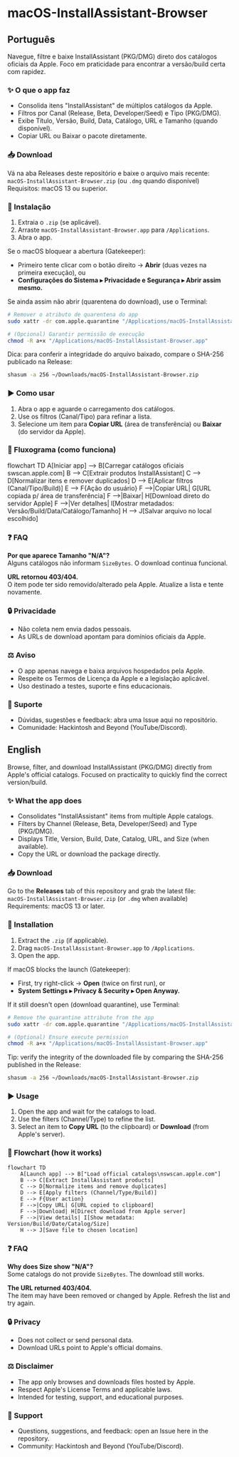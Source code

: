 # macOS-InstallAssistant-Browser

## Português
Navegue, filtre e baixe InstallAssistant (PKG/DMG) direto dos catálogos oficiais da Apple. Foco em praticidade para encontrar a versão/build certa com rapidez.

### ✨ O que o app faz
- Consolida itens "InstallAssistant" de múltiplos catálogos da Apple.
- Filtros por Canal (Release, Beta, Developer/Seed) e Tipo (PKG/DMG).
- Exibe Título, Versão, Build, Data, Catálogo, URL e Tamanho (quando disponível).
- Copiar URL ou Baixar o pacote diretamente.

### 📥 Download
Vá na aba Releases deste repositório e baixe o arquivo mais recente:  
`macOS-InstallAssistant-Browser.zip` (ou `.dmg` quando disponível)  
Requisitos: macOS 13 ou superior.

### 🧩 Instalação
1. Extraia o `.zip` (se aplicável).
2. Arraste `macOS-InstallAssistant-Browser.app` para `/Applications`.
3. Abra o app.

Se o macOS bloquear a abertura (Gatekeeper):
- Primeiro tente clicar com o botão direito → **Abrir** (duas vezes na primeira execução), ou
- **Configurações do Sistema ▸ Privacidade e Segurança ▸ Abrir assim mesmo.**

Se ainda assim não abrir (quarentena do download), use o Terminal:

```bash
# Remover o atributo de quarentena do app
sudo xattr -dr com.apple.quarantine "/Applications/macOS-InstallAssistant-Browser.app"

# (Opcional) Garantir permissão de execução
chmod -R a+x "/Applications/macOS-InstallAssistant-Browser.app"
```

Dica: para conferir a integridade do arquivo baixado, compare o SHA-256 publicado na Release:

```bash
shasum -a 256 ~/Downloads/macOS-InstallAssistant-Browser.zip
```

### ▶️ Como usar
1. Abra o app e aguarde o carregamento dos catálogos.
2. Use os filtros (Canal/Tipo) para refinar a lista.
3. Selecione um item para **Copiar URL** (área de transferência) ou **Baixar** (do servidor da Apple).

### 🧭 Fluxograma (como funciona)
flowchart TD
    A[Iniciar app] --> B[Carregar catálogos oficiais<br/>swscan.apple.com]
    B --> C[Extrair produtos InstallAssistant]
    C --> D[Normalizar itens e remover duplicados]
    D --> E[Aplicar filtros (Canal/Tipo/Build)]
    E --> F{Ação do usuário}
    F -->|Copiar URL| G[URL copiada p/ área de transferência]
    F -->|Baixar| H[Download direto do servidor Apple]
    F -->|Ver detalhes| I[Mostrar metadados: Versão/Build/Data/Catálogo/Tamanho]
    H --> J[Salvar arquivo no local escolhido]


### ❓ FAQ
**Por que aparece Tamanho "N/A"?**  
Alguns catálogos não informam `SizeBytes`. O download continua funcional.

**URL retornou 403/404.**  
O item pode ter sido removido/alterado pela Apple. Atualize a lista e tente novamente.

### 🔒 Privacidade
- Não coleta nem envia dados pessoais.
- As URLs de download apontam para domínios oficiais da Apple.

### ⚖️ Aviso
- O app apenas navega e baixa arquivos hospedados pela Apple.
- Respeite os Termos de Licença da Apple e a legislação aplicável.
- Uso destinado a testes, suporte e fins educacionais.

### 💬 Suporte
- Dúvidas, sugestões e feedback: abra uma Issue aqui no repositório.
- Comunidade: Hackintosh and Beyond (YouTube/Discord).

## English
Browse, filter, and download InstallAssistant (PKG/DMG) directly from Apple's official catalogs. Focused on practicality to quickly find the correct version/build.

### ✨ What the app does
- Consolidates "InstallAssistant" items from multiple Apple catalogs.
- Filters by Channel (Release, Beta, Developer/Seed) and Type (PKG/DMG).
- Displays Title, Version, Build, Date, Catalog, URL, and Size (when available).
- Copy the URL or download the package directly.

### 📥 Download
Go to the **Releases** tab of this repository and grab the latest file:  
`macOS-InstallAssistant-Browser.zip` (or `.dmg` when available)  
Requirements: macOS 13 or later.

### 🧩 Installation
1. Extract the `.zip` (if applicable).
2. Drag `macOS-InstallAssistant-Browser.app` to `/Applications`.
3. Open the app.

If macOS blocks the launch (Gatekeeper):
- First, try right-click → **Open** (twice on first run), or
- **System Settings ▸ Privacy & Security ▸ Open Anyway.**

If it still doesn't open (download quarantine), use Terminal:

```bash
# Remove the quarantine attribute from the app
sudo xattr -dr com.apple.quarantine "/Applications/macOS-InstallAssistant-Browser.app"

# (Optional) Ensure execute permission
chmod -R a+x "/Applications/macOS-InstallAssistant-Browser.app"
```

Tip: verify the integrity of the downloaded file by comparing the SHA-256 published in the Release:

```bash
shasum -a 256 ~/Downloads/macOS-InstallAssistant-Browser.zip
```

### ▶️ Usage
1. Open the app and wait for the catalogs to load.
2. Use the filters (Channel/Type) to refine the list.
3. Select an item to **Copy URL** (to the clipboard) or **Download** (from Apple's server).

### 🧭 Flowchart (how it works)
```mermaid
flowchart TD
    A[Launch app] --> B["Load official catalogs\nswscan.apple.com"]
    B --> C[Extract InstallAssistant products]
    C --> D[Normalize items and remove duplicates]
    D --> E[Apply filters (Channel/Type/Build)]
    E --> F{User action}
    F -->|Copy URL| G[URL copied to clipboard]
    F -->|Download| H[Direct download from Apple server]
    F -->|View details| I[Show metadata: Version/Build/Date/Catalog/Size]
    H --> J[Save file to chosen location]
```

### ❓ FAQ
**Why does Size show "N/A"?**  
Some catalogs do not provide `SizeBytes`. The download still works.

**The URL returned 403/404.**  
The item may have been removed or changed by Apple. Refresh the list and try again.

### 🔒 Privacy
- Does not collect or send personal data.
- Download URLs point to Apple's official domains.

### ⚖️ Disclaimer
- The app only browses and downloads files hosted by Apple.
- Respect Apple's License Terms and applicable laws.
- Intended for testing, support, and educational purposes.

### 💬 Support
- Questions, suggestions, and feedback: open an Issue here in the repository.
- Community: Hackintosh and Beyond (YouTube/Discord).

